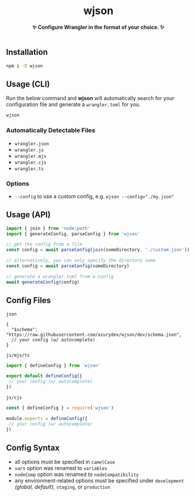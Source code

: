<div align='center'>
<h1>wjson</h1>
<b>✨ Configure Wrangler in the format of your choice. ✨</b>
</br>
</br>
</div>

## Installation

```bash
npm i -D wjson
```

## Usage (CLI)

Run the below command and **wjson** will automatically search for your configuration file and generate a `wrangler.toml` for you.

```bash
wjson
```

### Automatically Detectable Files

- `wrangler.json`
- `wrangler.js`
- `wrangler.mjs`
- `wrangler.cjs`
- `wrangler.ts`

### Options

- `--config` to use a custom config, e.g. `wjson --config="./my.json"`

## Usage (API)

```javascript
import { join } from 'node:path'
import { generateConfig, parseConfig } from 'wjson'

// get the config from a file
const config = await parseConfig(join(someDirectory, './custom.json'))

// alternatively, you can only specify the directory name
const config = await parseConfig(someDirectory)

// generate a wrangler.toml from a config
await generateConfig(config)
```

## Config Files

`json`

```jsonc
{
  "$schema": "https://raw.githubusercontent.com/azurydev/wjson/dev/schema.json",
  // your config (w/ autocomplete)
}
```

`js/mjs/ts`

```javascript
import { defineConfig } from 'wjson'

export default defineConfig({
 // your config (w/ autocomplete)
})
```

`js/cjs`

```javascript
const { defineConfig } = require('wjson')

module.exports = defineConfig({
 // your config (w/ autocomplete)
})
```

## Config Syntax

- all options must be specified in `camelCase`
- `vars` option was renamed to `variables`
- `nodeComp` option was renamed to `nodeCompatibility`
- any environment-related options must be specified under `development` *(global, default)*, `staging`, or `production`
